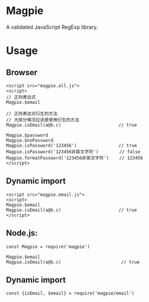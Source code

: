 # Magpie
A validated JavaScript RegExp library.

# Usage
## Browser
```
<script src="magpie.all.js">
<script>
// 正则表达式
Magpie.$email

// 正则表达式衍生的方法
// 大部分情况应该是使用衍生的方法
Magpie.isEmail(a@b.c)                      // true

Magpie.$password
Magpie.$noPassword
Magpie.isPassword('123456')                // true
Magpie.isPassword('123456非英文字符')        // false
Magpie.formatPassword('123456非英文字符')    // 123456
</script>
```

## Dynamic import
```
<script src="magpie.email.js">
<script>
Magpie.$email
Magpie.isEmail(a@b.c)                      // true
</script>
```


## Node.js:
```
const Magpie = require('magpie')

Magpie.$email
Magpie.isEmail(a@b.c)                       // true
```

## Dynamic import
```
const {isEmail, $email} = require('magpie/email')
```


